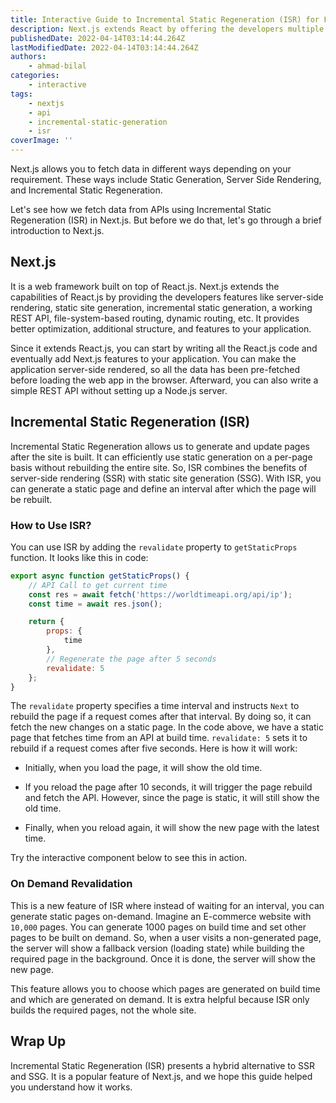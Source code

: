 ```yaml
---
title: Interactive Guide to Incremental Static Regeneration (ISR) for Fetching APIs in Next.js
description: Next.js extends React by offering the developers multiple ways of data fetching, and Incremental Static Regeneration (ISR) is one of them. Let's see how we can fetch data from APIs using ISR.
publishedDate: 2022-04-14T03:14:44.264Z
lastModifiedDate: 2022-04-14T03:14:44.264Z
authors:
    - ahmad-bilal
categories:
    - interactive
tags:
    - nextjs
    - api
    - incremental-static-generation
    - isr
coverImage: ''
---
```


<Lead>

Next.js allows you to fetch data in different ways depending on your requirement. These ways include Static Generation, Server Side Rendering, and Incremental Static Regeneration.

</Lead>

Let's see how we fetch data from APIs using Incremental Static Regeneration (ISR) in Next.js. But before we do that, let's go through a brief introduction to Next.js.

## Next.js

It is a web framework built on top of React.js. Next.js extends the capabilities of React.js by providing the developers features like server-side rendering, static site generation, incremental static generation, a working REST API, file-system-based routing, dynamic routing, etc. It provides better optimization, additional structure, and features to your application.

Since it extends React.js, you can start by writing all the React.js code and eventually add Next.js features to your application. You can make the application server-side rendered, so all the data has been pre-fetched before loading the web app in the browser. Afterward, you can also write a simple REST API without setting up a Node.js server.

## Incremental Static Regeneration (ISR)

Incremental Static Regeneration allows us to generate and update pages after the site is built. It can efficiently use static generation on a per-page basis without rebuilding the entire site. So, ISR combines the benefits of server-side rendering (SSR) with static site generation (SSG). With ISR, you can generate a static page and define an interval after which the page will be rebuilt.

### How to Use ISR?

You can use ISR by adding the `revalidate` property to `getStaticProps` function. It looks like this in code:

```js
export async function getStaticProps() {
	// API Call to get current time
	const res = await fetch('https://worldtimeapi.org/api/ip');
	const time = await res.json();

	return {
		props: {
			time
		},
		// Regenerate the page after 5 seconds
		revalidate: 5
	};
}
```

The `revalidate` property specifies a time interval and instructs `Next` to rebuild the page if a request comes after that interval. By doing so, it can fetch the new changes on a static page. In the code above, we have a static page that fetches time from an API at build time. `revalidate: 5` sets it to rebuild if a request comes after five seconds. Here is how it will work:

-   Initially, when you load the page, it will show the old time.

-   If you reload the page after 10 seconds, it will trigger the page rebuild and fetch the API. However, since the page is static, it will still show the old time.

-   Finally, when you reload again, it will show the new page with the latest time.

Try the interactive component below to see this in action.

<LearnNext showISR />

### On Demand Revalidation

This is a new feature of ISR where instead of waiting for an interval, you can generate static pages on-demand. Imagine an E-commerce website with `10,000` pages. You can generate 1000 pages on build time and set other pages to be built on demand. So, when a user visits a non-generated page, the server will show a fallback version (loading state) while building the required page in the background. Once it is done, the server will show the new page.

This feature allows you to choose which pages are generated on build time and which are generated on demand. It is extra helpful because ISR only builds the required pages, not the whole site.

## Wrap Up

Incremental Static Regeneration (ISR) presents a hybrid alternative to SSR and SSG. It is a popular feature of Next.js, and we hope this guide helped you understand how it works.
